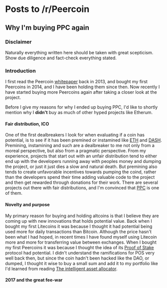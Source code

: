 # Posts to /r/Peercoin

## Why I'm buying PPC again
### Disclaimer
Naturally everything written here should be taken with great scepticism. Show due diligence and fact-check everything stated.

### Introduction
I first read the Peercoin [whitepaper](https://peercoin.net/assets/paper/peercoin-paper.pdf) back in 2013, and bought my first Peercoins in 2014, and I have been holding them since then. Now recently I have started buying more Peercoins again after taking a closer look at the project.

Before I give my reasons for why I ended up buying PPC, I'd like to shortly mention why I **didn't** buy as much of other hyped projects like Etherum.

#### Fair distribution, ICO
One of the first dealbreakers I look for when evaluating if a coin has potential, is to see if it has been premined or instamined like [ETH](https://bitcointalk.org/index.php?topic=1147063.0) and [DASH](https://bitcointalk.org/index.php?topic=1043923.0;imode). Premining, instamining and such are a dealbreaker to me not only from a moreal perspective, but also from a pragmatic perspective. From my experience, projects that start out with an unfair distribution tend to either end up with the developers running away with peoples money and dumping the project, or just it just dies a slow and natural death. But premining also tends to create unfavorable incentives towards pumping the coind, rather than the developers spend their time adding valuable code to the project and then get rewarded through donations for their work. There are several projects out there with fair distributions, and I'm convinced that [PPC](https://talk.peercoin.net/t/pillows-peercoin-myths/2518/58) is one of them.

#### Novelty and purpose
My primary reason for buying and holding altcoins is that I believe they are coming up with new innovations that holds potential value. Back when I bought my first Litecoins it was because I thought it had potential being used more for daily transactions than Bitcoin. Although the price hasn't been what I had hoped, in recent times I have found myself using Litecoin more and more for transferring value between exchanges. When I bought my first Peercoins it was because I thought the idea of its [Proof of Stake](https://en.bitcoin.it/wiki/Proof_of_Stake) protocol had potential. I didn't understand the ramifications for POS very well back then, but since the coin hadn't been hacked like the DAO, or dumped, I thought it wise to buy a small sum and add it to my portfolio like I'd learned from reading [The intelligent asset allocator](http://a.co/70z1zsM
).

#### 2017 and the great fee-war